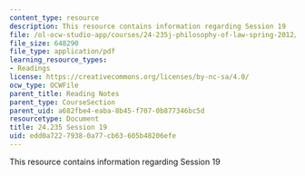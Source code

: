 ```yaml
---
content_type: resource
description: This resource contains information regarding Session 19
file: /ol-ocw-studio-app/courses/24-235j-philosophy-of-law-spring-2012/edd0a72279380a77cb63605b48206efe_MIT24_235JS12_Session19.pdf
file_size: 648290
file_type: application/pdf
learning_resource_types:
- Readings
license: https://creativecommons.org/licenses/by-nc-sa/4.0/
ocw_type: OCWFile
parent_title: Reading Notes
parent_type: CourseSection
parent_uid: a682fbe4-eaba-8b45-f707-0b877346bc5d
resourcetype: Document
title: 24.235 Session 19
uid: edd0a722-7938-0a77-cb63-605b48206efe
---
```

This resource contains information regarding Session 19